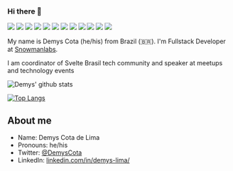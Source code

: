 ### Hi there 👋

 <p>   
    <img src="http://views.whatilearened.today/views/github/Demysdcl/views.svg"/> 
    <img src="https://img.shields.io/badge/Front End-Svelte-f55247"/>
    <img src="https://img.shields.io/badge/Front End-Vue-f55247"/>
    <img src="https://img.shields.io/badge/Front End-React-f55247"/>
    <img src="https://img.shields.io/badge/Front End-Angular-f55247"/>
    <img src="https://img.shields.io/badge/Back End-Java-f55247"/>
    <img src="https://img.shields.io/badge/Back End-Kotlin-f55247"/>
    <img src="https://img.shields.io/badge/Back End-Node-f55247"/>
    <img src="https://img.shields.io/badge/Mobile-Flutter-f55247"/>
    <img src="https://img.shields.io/badge/Mobile-Android-f55247"/>
    <img src="https://img.shields.io/badge/Mobile-Ionic-f55247"/>
    <img src="https://img.shields.io/badge/Mobile-React Native-f55247"/>
</p>


My name is Demys Cota (he/his) from Brazil (🇧🇷). I'm Fullstack Developer at [Snowmanlabs](https://www.snowmanlabs.com.br/). 

I am coordinator of Svelte Brasil tech community and speaker at meetups and technology events


![Demys' github stats](https://github-readme-stats.vercel.app/api?username=Demysdcl&show_icons=true&theme=tokyonight)


[![Top Langs](https://github-readme-stats.vercel.app/api/top-langs/?username=Demysdcl&hide=html)](https://github.com/anuraghazra/github-readme-stats)



##  About me

- Name: Demys Cota de Lima
- Pronouns: he/his
- Twitter: [@DemysCota](https://twitter.com/DemysCota)
- LinkedIn: [linkedin.com/in/demys-lima/](https://www.linkedin.com/in/demys-lima/)

